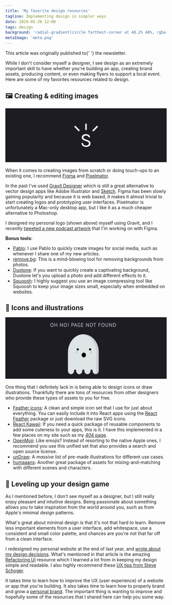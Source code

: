 ```yaml
---
title: 'My favorite design resources'
tagline: Implementing design in simpler ways
date: 2019-05-20 12:00
tags: design
background: 'radial-gradient(circle farthest-corner at 48.2% 48%, rgba(213,7,92,1) 0%, rgba(114,0,54,0.87) 90.1%)'
metaImage: 'meta.png'
---
```


<Alert>
  This article was originally published to{' '}
  <AlertLink href="/news">the newsletter</AlertLink>.
</Alert>

While I don't consider myself a designer, I see design as an extremely important skill to have whether you're building an app, creating brand assets, producing content, or even making flyers to support a local event. Here are some of my favorites resources related to design.

## 🖼 Creating & editing images

![My personal brand logo](sunnysinghio-cover.png)

When it comes to creating images from scratch or doing touch-ups to an existing one, I recommend [Figma](https://www.figma.com/) and [Pixelmator](https://www.pixelmator.com/pro/).

In the past I've used [Gravit Designer](https://www.designer.io/) which is still a great alternative to vector design apps like Adobe Illustrator and [Sketch](https://www.sketchapp.com/). Figma has been slowly gaining popularity and because it is web based, it makes it almost trivial to start creating logos and prototyping user interfaces. Pixelmator is unfortunately a Mac-only desktop app, but I like it as a much cheaper alternative to Photoshop.

I designed my personal logo (shown above) myself using Gravit, and I recently [tweeted a new podcast artwork](https://twitter.com/sunnysinghio/status/1104785318904020993) that I'm working on with Figma.

**Bonus tools**:

- [Pablo](https://pablo.buffer.com/): I use Pablo to quickly create images for social media, such as whenever I share one of my new articles.
- [remove.bg](https://www.remove.bg/): This is a mind-blowing tool for removing backgrounds from photos.
- [Duotone](https://duotones.co/): If you want to quickly create a captivating background, Duotone let's you upload a photo and add different effects to it.
- [Squoosh](https://squoosh.app/): I highly suggest you use an image compressing tool like Squoosh to keep your image sizes small, especially when embedded on websites.

## 👤 Icons and illustrations

![My 404 page illustration](404-illustration.png)

One thing that I definitely lack in is being able to design icons or draw illustrations. Thankfully there are tons of resources from other designers who provide these types of assets to you for free.

- [Feather icons](https://feathericons.com/): A clean and simple icon set that I use for just about everything. You can easily include it into React apps using the [React Feather](https://github.com/feathericons/react-feather) package or just download the raw SVG icons.
- [React Kawaii](https://react-kawaii.now.sh/): If you need a quick package of reusable components to add some cuteness to your apps, this is it. I have this implemented in a few places on my site such as my [404 page](https://sunnysingh.io/404).
- [OpenMoji](http://www.openmoji.org/): Like emojis? Instead of resorting to the native Apple ones, I recommend you use this unified set that also provides a search and open source license.
- [unDraw](https://undraw.co/): A _massive_ list of pre-made illustrations for different use cases.
- [humaaans](https://www.humaaans.com/): Another great package of assets for mixing-and-matching with different scenes and characters.

## 🔼 Leveling up your design game

As I mentioned before, I don't see myself as a designer, but I still really enjoy pleasant and intuitive designs. Being passionate about something allows you to take inspiration from the world around you, such as from Apple's minimal design patterns.

What's great about minimal design is that it's not that hard to learn. Remove less important elements from a user interface, add whitespace, use a consistent and small color palette, and chances are you're not that far off from a clean interface.

I redesigned my personal website at the end of last year, and [wrote about my design decisions](https://sunnysingh.io/blog/revamping-personal-site-gatsby). What's mentioned in that article is the amazing [Refactoring UI](https://refactoringui.com/) resource which I learned a lot from in keeping my design simple and readable. I also highly recommend these [UX tips from Steve Schoger](https://twitter.com/i/moments/880688233641848832?lang=en).

It takes time to learn how to improve the UX (user experience) of a website or app that you're building. It also takes time to learn how to properly brand and grow a [personal brand](https://sunnysingh.io/blog/personal-brand). The important thing is wanting to improve and hopefully some of the resources that I shared here can help you some way.

